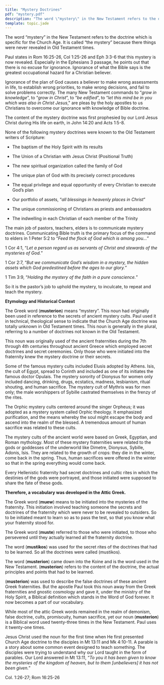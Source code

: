 ```yaml
---
title: "Mystery Doctrines"
pdf: "mystery.pdf"
description: "The word \"mystery\" in the New Testament refers to the doctrine which is specific for the Church Age. It is called \"the mystery\" because there things were never revealed in Old Testament times."
template: topic.jade
---
```


The word “mystery” in the New Testament refers to the doctrine which is specific for the Church Age. It is called “the mystery” because there things were never revealed in Old Testament times.

Paul states in Rom 16:25-26, Col 1:25-26 and Eph 3:3-6 that this mystery is now revealed. Especially in the Ephesians 3 passage, he points out that there is no excuse for ignorance. Ignorance of what the Bible says is the greatest occupational hazard for a Christian believer.

Ignorance of the plan of God causes a believer to make wrong assessments in life, to establish wrong priorities, to make wrong decisions, and fail to solve problems correctly. The many New Testament commands to “_grow in knowledge_”, to “_grow in Christ_”, to “_be edified_”, to “_let this mind be in you which was also in Christ Jesus_," are pleas by the holy apostles to us Christians to overcome our ignorance with knowledge of Bible doctrine.

The content of the mystery doctrine was first prophesied by our Lord Jesus Christ during His life on earth, in John 14:20 and Acts 1:5-8.

None of the following mystery doctrines were known to the Old Testament writers of Scripture:

* The baptism of the Holy Spirit with its results

* The Union of a Christian with Jesus Christ (Positional Truth)

* The new spiritual organization called the family of God

* The unique plan of God with its precisely correct procedures

* The equal privilege and equal opportunity of every Christian to execute God’s plan

* Our portfolio of assets, “_all blessings in heavenly places in Christ_”

* The unique commissioning of Christians as priests and ambassadors

* The indwelling in each Christian of each member of the Trinity

The main job of pastors, teachers, elders is to communicate mystery doctrines. Communicating Bible truth is the primary focus of the command to elders in 1 Peter 5:2 to “_Feed the flock of God which is among you…_”

1 Cor 4:1, “_Let a person regard us as servants of Christ and stewards of the mysteries of God._”

1 Cor 2:7, “_But we communicate God’s wisdom in a mystery, the hidden assets which God predestined before the ages to our glory._”

1 Tim 3:9, “_Holding the mystery of the faith in a pure conscience._”

So it is the pastor’s job to uphold the mystery, to inculcate, to repeat and teach the mystery.

**Etymology and Historical Context**

The Greek word (**musterion**) means “mystery”. This noun had originally been used in reference to the secrets of ancient mystery cults. Paul used it in technical, theological sense to indicate that the Church Age doctrine was totally unknown in Old Testament times. This noun is generally in the plural, referring to a number of doctrines not known in the Old Testament.

This noun was originally used of the ancient fraternities during the 7th through 4th centuries throughout ancient Greece which employed secret doctrines and secret ceremonies. Only those who were initiated into the fraternity knew the mystery doctrine or their secrets.

Some of the famous mystery cults included Elusis adopted by Athens. Isis, the cult of Egypt, spread to Corinth and included as one of its initiates the famous doctor Opulais. The mystery sorority of Dionysus for women only included dancing, drinking, drugs, ecstatics, madness, lesbianism, ritual shouting, and human sacrifice. The mystery cult of Mythris was for men only; the male worshippers of Sybille castrated themselves in the frenzy of the rites.

The Orphic mystery cults centered around the singer Orpheus; it was adopted as a mystery system called Orphic theology. It emphasized purification, and the means whereby the soul might escape the body and ascend into the realm of the blessed. A tremendous amount of human sacrifice was related to these cults.

The mystery cults of the ancient world were based on Greek, Egyptian, and Roman mythology. Most of these mystery fraternities were related to the gods or goddesses of the underworld like Dimetre, Dionysus, Sybille, Adonis, Isis. They are related to the growth of crops: they die in the winter, come back in the spring. Thus, human sacrifices were offered in the winter so that in the spring everything would come back.

Every Hellenistic fraternity had secret doctrines and cultic rites in which the destinies of the gods were portrayed, and those initiated were supposed to share the fate of these gods.

**Therefore, a vocabulary was developed in the Attic Greek.**

The Greek word (**muew**) means to be initiated into the mysteries of the fraternity. This initiation involved teaching someone the secrets and doctrines of the fraternity which were never to be revealed to outsiders. So to be initiated meant to learn so as to pass the test, so that you know what your fraternity stood for.

The Greek word (**muste**) referred to those who were initiated, to those who persevered until they actually learned all the fraternity doctrine.

The word (**mustikos**) was used for the secret rites of the doctrines that had to be learned. So all the doctrines were called (mustikos).

The word (**musterion**) came down into the Koine and is the word used in the New Testament. (**musterion**) refers to the content of the doctrine, the actual principles and points that had to be learned.

(**musterion**) was used to describe the false doctrines of these ancient Greek fraternities. But the apostle Paul took this noun away from the Greek fraternities and gnostic cosmology and gave it, under the ministry of the Holy Spirit, a Biblical definition which stands in the Word of God forever. It now becomes a part of our vocabulary.

While most of the attic Greek words remained in the realm of demonism, false doctrine, cults, promiscuity, human sacrifice, yet our noun (**musterion**) is a Biblical word used twenty-three times in the New Testament. Paul uses it twenty-one times.

Jesus Christ used the noun for the first time when He first presented Church Age doctrine to the disciples in Mt 13:11 and Mk 4:10-11. A parable is a story about some common event designed to teach something. The disciples were trying to understand why our Lord taught in the form of parables. Our Lord answered in Mt 13:11, “_To you it has been given to know the mysteries of the kingdom of heaven, but to them [unbelievers] it has not been given._”

Col. 1:26-27; Rom 16:25-26

